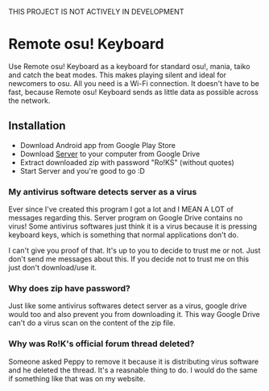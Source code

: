THIS PROJECT IS NOT ACTIVELY IN DEVELOPMENT

# Remote osu! Keyboard
Use Remote osu! Keyboard as a keyboard for standard osu!, mania, taiko and catch the beat modes.
This makes playing silent and ideal for newcomers to osu.
All you need is a Wi-Fi connection. It doesn't have to be fast, because Remote osu! Keyboard sends as little data as possible across the network.

## Installation
 - Download Android app from Google Play Store
 - Download [Server](https://drive.google.com/open?id=16ohVKJFSsxtFd0uCh7lQyO3tLUm6P6Tv) to your computer from Google Drive
 - Extract downloaded zip with password "Ro!KS" (without quotes)
 - Start Server and you're good to go :D

### My antivirus software detects server as a virus
Ever since I've created this program I got a lot and I MEAN A LOT of messages regarding this.
Server program on Google Drive contains no virus! Some antivirus softwares just think it is a virus
because it is pressing keyboard keys, which is something that normal applications don't do.

I can't give you proof of that. It's up to you to decide to trust me or not. Just don't send me messages about this.
If you decide not to trust me on this just don't download/use it.

### Why does zip have password?
Just like some antivirus softwares detect server as a virus, google drive would too and also prevent you from downloading it.
This way Google Drive can't do a virus scan on the content of the zip file.

### Why was Ro!K's official forum thread deleted?
Someone asked Peppy to remove it because it is distributing virus software and he deleted the thread.
It's a reasnable thing to do. I would do the same if something like that was on my website.